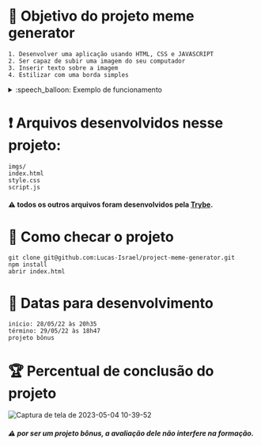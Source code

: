 # :open_book: Objetivo do projeto meme generator

```
1. Desenvolver uma aplicação usando HTML, CSS e JAVASCRIPT
2. Ser capaz de subir uma imagem do seu computador
3. Inserir texto sobre a imagem
4. Estilizar com uma borda simples
```

<details>
  <summary>:speech_balloon: Exemplo de funcionamento</summary>
  
![Captura de tela de 2023-05-04 10-39-02](https://user-images.githubusercontent.com/104790267/236222690-6cc1443a-10cf-4668-8c7e-0d8891c73508.png)
![gif exemplo](https://github.com/Lucas-Israel/project-meme-generator/blob/main/meme-generator.gif?raw=true)
  
</details>

# :heavy_exclamation_mark: Arquivos desenvolvidos nesse projeto:

```
imgs/
index.html
style.css
script.js
```

#### :warning: todos os outros arquivos foram desenvolvidos pela [Trybe](https://www.betrybe.com).

# :thinking: Como checar o projeto

```
git clone git@github.com:Lucas-Israel/project-meme-generator.git
npm install
abrir index.html
```

# :calendar: Datas para desenvolvimento

```
início: 28/05/22 às 20h35
término: 29/05/22 às 18h47
projeto bônus
```

# :trophy: Percentual de conclusão do projeto

<upar imagem da porcentagem de conclusao do projeto>

![Captura de tela de 2023-05-04 10-39-52](https://user-images.githubusercontent.com/104790267/236222916-8cb6e414-adc3-44f6-a4bb-4f621a95380d.png)

##### :warning: por ser um projeto bônus, a avaliação dele não interfere na formação.
